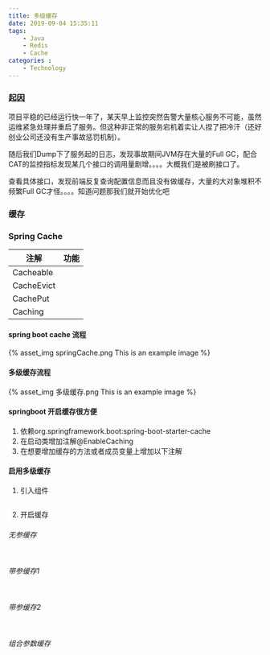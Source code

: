 ```yaml
---
title: 多级缓存
date: 2019-09-04 15:35:11
tags: 
    - Java
    - Redis
    - Cache
categories :
    - Technology
---
```

### 起因
项目平稳的已经运行快一年了，某天早上监控突然告警大量核心服务不可能，虽然运维紧急处理并重启了服务。但这种非正常的服务宕机着实让人捏了把冷汗（还好创业公司还没有生产事故惩罚机制）。

随后我们Dump下了服务起的日志，发现事故期间JVM存在大量的Full GC，配合CAT的监控指标发现某几个接口的调用量剧增。。。。大概我们是被刷接口了。

查看具体接口，发现前端反复查询配置信息而且没有做缓存，大量的大对象堆积不频繁Full GC才怪。。。。知道问题那我们就开始优化吧

<!-- more -->

### 缓存

### Spring Cache


注解|功能
---|---
Cacheable|
CacheEvict|
CachePut|
Caching|

#### spring boot cache 流程
{% asset_img springCache.png This is an example image %}

#### 多级缓存流程
{% asset_img 多级缓存.png This is an example image %}


#### springboot 开启缓存很方便
1. 依赖org.springframework.boot:spring-boot-starter-cache
2. 在启动类增加注解@EnableCaching
3. 在想要增加缓存的方法或者成员变量上增加以下注解

#### 启用多级缓存
1. 引入组件

```gradle 

``` 

2. 开启缓存
   
###### 无参缓存
```java

``` 

###### 带参缓存1
```java

``` 

###### 带参缓存2
```java

``` 

###### 组合参数缓存
```java

``` 